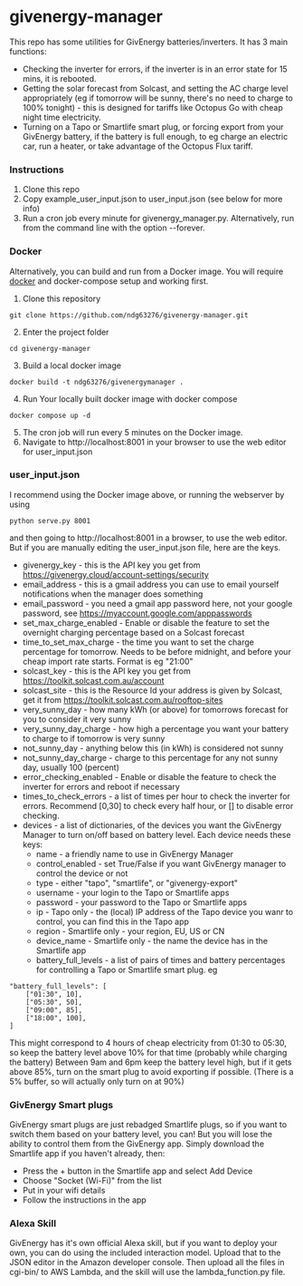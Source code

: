 # givenergy-manager

This repo has some utilities for GivEnergy batteries/inverters. It has 3 main functions:
* Checking the inverter for errors, if the inverter is in an error state for 15 mins, it is rebooted.
* Getting the solar forecast from Solcast, and setting the AC charge level appropriately (eg if tomorrow will be sunny, there's no need to charge to 100% tonight) - this is designed for tariffs like Octopus Go with cheap night time electricity.
* Turning on a Tapo or Smartlife smart plug, or forcing export from your GivEnergy battery, if the battery is full enough, to eg charge an electric car, run a heater, or take advantage of the Octopus Flux tariff.

### Instructions
1) Clone this repo
2) Copy example_user_input.json to user_input.json (see below for more info)
3) Run a cron job every minute for givenergy_manager.py. Alternatively, run from the command line with the option --forever.

### Docker
Alternatively, you can build and run from a Docker image. You will require [docker](https://docs.docker.com/get-docker/ "docker") and docker-compose setup and working first.

1. Clone this repository
```shell
git clone https://github.com/ndg63276/givenergy-manager.git
```
2. Enter the project folder
```shell
cd givenergy-manager
```
3. Build a local docker image
```shell
docker build -t ndg63276/givenergymanager .
```
4. Run Your locally built docker image with docker compose
```shell
docker compose up -d
```
5. The cron job will run every 5 minutes on the Docker image.
6. Navigate to http://localhost:8001 in your browser to use the web editor for user_input.json

### user_input.json
I recommend using the Docker image above, or running the webserver by using
```shell
python serve.py 8001
```
and then going to http://localhost:8001 in a browser, to use the web editor.
But if you are manually editing the user_input.json file, here are the keys. 
* givenergy_key - this is the API key you get from https://givenergy.cloud/account-settings/security
* email_address - this is a gmail address you can use to email yourself notifications when the manager does something
* email_password - you need a gmail app password here, not your google password, see https://myaccount.google.com/apppasswords
* set_max_charge_enabled - Enable or disable the feature to set the overnight charging percentage based on a Solcast forecast
* time_to_set_max_charge - the time you want to set the charge percentage for tomorrow. Needs to be before midnight, and before your cheap import rate starts. Format is eg "21:00"
* solcast_key - this is the API key you get from https://toolkit.solcast.com.au/account
* solcast_site - this is the Resource Id your address is given by Solcast, get it from https://toolkit.solcast.com.au/rooftop-sites
* very_sunny_day - how many kWh (or above) for tomorrows forecast for you to consider it very sunny
* very_sunny_day_charge - how high a percentage you want your battery to charge to if tomorrow is very sunny
* not_sunny_day - anything below this (in kWh) is considered not sunny
* not_sunny_day_charge - charge to this percentage for any not sunny day, usually 100 (percent)
* error_checking_enabled - Enable or disable the feature to check the inverter for errors and reboot if necessary
* times_to_check_errors - a list of times per hour to check the inverter for errors. Recommend [0,30] to check every half hour, or [] to disable error checking.
* devices - a list of dictionaries, of the devices you want the GivEnergy Manager to turn on/off based on battery level. Each device needs these keys:
  * name - a friendly name to use in GivEnergy Manager
  * control_enabled - set True/False if you want GivEnergy manager to control the device or not
  * type - either "tapo", "smartlife", or "givenergy-export"
  * username - your login to the Tapo or Smartlife apps
  * password - your password to the Tapo or Smartlife apps
  * ip - Tapo only - the (local) IP address of the Tapo device you wanr to control, you can find this in the Tapo app
  * region - Smartlife only - your region, EU, US or CN
  * device_name - Smartlife only - the name the device has in the Smartlife app
  * battery_full_levels - a list of pairs of times and battery percentages for controlling a Tapo or Smartlife smart plug. eg
```
"battery_full_levels": [
    ["01:30", 10],
    ["05:30", 50],
    ["09:00", 85],
    ["18:00", 100],
]
```
This might correspond to 4 hours of cheap electricity from 01:30 to 05:30, so keep the battery level above 10% for that time (probably while charging the battery)
Between 9am and 6pm keep the battery level high, but if it gets above 85%, turn on the smart plug to avoid exporting if possible. (There is a 5% buffer, so will actually only turn on at 90%)

### GivEnergy Smart plugs
GivEnergy smart plugs are just rebadged Smartlife plugs, so if you want to switch them based on your battery level, you can! But you will lose the ability to control them from the GivEnergy app. Simply download the Smartlife app if you haven't already, then:
* Press the + button in the Smartlife app and select Add Device
* Choose "Socket (Wi-Fi)" from the list
* Put in your wifi details
* Follow the instructions in the app


### Alexa Skill
GivEnergy has it's own official Alexa skill, but if you want to deploy your own, you can do using the included interaction model. Upload that to the JSON editor in the Amazon developer console. Then upload all the files in cgi-bin/ to AWS Lambda, and the skill will use the lambda_function.py file.
